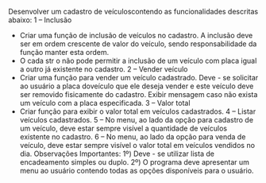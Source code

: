 Desenvolver um cadastro de veículoscontendo as funcionalidades descritas abaixo:
1 – Inclusão
- Criar uma função de inclusão de veículos no cadastro. A inclusão deve ser em ordem crescente de valor do veículo,
sendo responsabilidade da função manter esta ordem.
- O cada str o não pode permitir a inclusão de um veículo com placa igual a outro já existente no cadastro.
2 – Vender veículo
- Criar uma função para vender um veículo cadastrado. Deve - se solicitar ao usuário a placa doveículo que ele deseja
vender e este veículo deve ser removido fisicamente do cadastro. Exibir mensagem caso não exista um veículo com a placa especificada.
3 – Valor total
- Criar função para exibir o valor total em veículos cadastrados.
4 – Listar veículos cadastrados.
5 – No menu, ao lado da opção para cadastro de um veículo, deve estar sempre visível a quantidade de veículos existente no cadastro.
6 – No menu, ao lado da opção para venda de veículo, deve estar sempre visível o valor total em veículos vendidos no dia.
Observações Importantes:
1º) Deve - se utilizar lista de encadeamento simples ou duplo.
2º) O programa deve apresentar um menu ao usuário contendo todas as opções disponíveis para o usuário.
